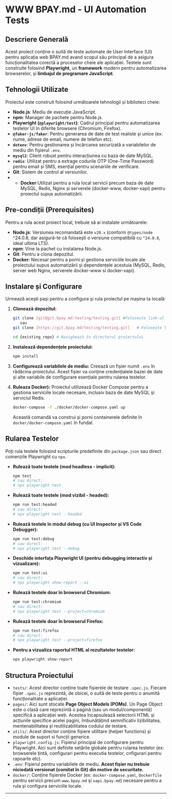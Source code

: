 # WWW BPAY.md - UI Automation Tests

## Descriere Generală
Acest proiect conține o suită de teste automate de User Interface (UI) pentru aplicația web BPAY.md avand scopul său principal de a asigura funcționalitatea corectă a proceselor cheie ale aplicației.
Testele sunt construite folosind **Playwright**, un **framework** modern pentru automatizarea browserelor, și **limbajul de programare JavaScript**.

## Tehnologii Utilizate
Proiectul este construit folosind următoarele tehnologii și biblioteci cheie:
* **Node.js**: Mediu de execuție JavaScript.
* **npm**: Manager de pachete pentru Node.js.
* **Playwright (`@playwright/test`)**: Cadrul principal pentru automatizarea testelor UI în diferite browsere (Chromium, Firefox).
* **`@faker-js/faker`**: Pentru generarea de date de test realiste și unice (ex: nume, adrese de email, numere de telefon etc).
* **`dotenv`**: Pentru gestionarea și încărcarea securizată a variabilelor de mediu din fișierul `.env`.
* **`mysql2`**: Client robust pentru interacțiunea cu baza de date MySQL.
* **`redis`**: Utilizat pentru a extrage codurile OTP (One-Time Password) pentru email și SMS, esențial pentru scenariile de verificare. 
* **Git**: Sistem de control al versiunilor.
* * **Docker**:Utilizat pentru a rula local servicii precum baza de date MySQL, Redis, Nginx și serverele (docker-www, docker-xapi) pentru proiectul supus automatizării.

## Pre-condiții (Prerequisites)
Pentru a rula acest proiect local, trebuie să ai instalate următoarele:
* **Node.js**: Versiunea recomandată este `v20.x` (conform `@types/node` ^24.0.8, dar asigură-te că folosești o versiune compatibilă cu `^24.0.8`, ideal ultima LTS).
* **npm**: Vine la pachet cu instalarea Node.js.
* **Git**: Pentru a clona depozitul.
* **Docker**: Necesar pentru a porni și gestiona serviciile locale ale proiectului supus automatizării și dependențele acestuia (MySQL, Redis, server web Nginx, serverele docker-www si docker-xapi).

## Instalare și Configurare
Urmează acești pași pentru a configura și rula proiectul pe mașina ta locală:
1.  **Clonează depozitul:**
    ```bash
    git clone [git@git.bpay.md:testing/testing.git] #Folosește link-ul tău SSH
       sau
    git clone [https://git.bpay.md/testing/testing.git]   # Folosește link-ul tău HTTPS
    
    cd {existing_repo} # Navighează în directorul proiectului
    ```
2.  **Instalează dependențele proiectului:**
    ```bash
    npm install
    ```
3.  **Configurează variabilele de mediu:**
    Creează un fișier numit `.env` în rădăcina proiectului. Acest fișier va conține credențialele bazei de date și alte variabile de configurare esențiale pentru rularea testelor.
   
4.  **Ruleaza Docker):**
    Proiectul utilizează Docker Compose pentru a gestiona serviciile locale necesare, inclusiv baza de date MySQL și serviciul Redis.

    ```bash
    docker-compose -f ./docker/docker-compose.yaml up
    ```
    Această comandă va construi și porni containerele definite în `docker/docker-compose.yaml` în fundal. 

## Rularea Testelor
Poți rula testele folosind scripturile predefinite din `package.json` sau direct comenzile Playwright cu `npx`.
* **Rulează toate testele (mod headless - implicit):**
    ```bash
    npm test
    # sau direct:
    # npx playwright test
    ```

* **Rulează toate testele (mod vizibil - headed):**
    ```bash
    npm run test:headed
    # sau direct:
    # npx playwright test --headed
    ```

* **Rulează testele în modul debug (cu UI Inspector și VS Code Debugger):**
    ```bash
    npm run test:debug
    # sau direct:
    # npx playwright test --debug
    ```

* **Deschide interfața Playwright UI (pentru debugging interactiv și vizualizare):**
    ```bash
    npm run test:ui
    # sau direct:
    # npx playwright show-report --ui
    ```

* **Rulează testele doar în browserul Chromium:**
    ```bash
    npm run test:chromium
    # sau direct:
    # npx playwright test --project=chromium
    ```

* **Rulează testele doar în browserul Firefox:**
    ```bash
    npm run test:firefox
    # sau direct:
    # npx playwright test --project=firefox
    ```

* **Pentru a vizualiza raportul HTML al rezultatelor testelor:**
    ```bash
    npx playwright show-report
    ```

## Structura Proiectului
* `tests/`: Acest director conține toate fișierele de testare `.spec.js`. Fiecare fișier `.spec.js` reprezintă, de obicei, o suită de teste pentru o anumită funcționalitate a aplicației.
* `pages/`: Aici sunt stocate **Page Object Models (POMs)**. Un Page Object este o clasă care reprezintă o pagină (sau un modul/componentă) specifică a aplicației web. Acestea încapsulează selectorii HTML și acțiunile specifice acelei pagini, îmbunătățind semnificativ lizibilitatea, mentenabilitatea și reutilizabilitatea codului de testare.
* `utils/`: Acest director conține fișiere utilitare (helper functions) și module de suport si funcții generice. 
* `playwright.config.js`: Fișierul principal de configurare pentru Playwright. Aici sunt definite setările globale pentru rularea testelor (ex: browserele țintă, configurari pentru executia testelor, cnfigurari pentru rapoarte etc).
* `.env`: Fișierul pentru variabilele de mediu. **Acest fișier nu trebuie niciodată versionat (comitat în Git) din motive de securitate.**
* `docker/`: Conține fișierele Docker (ex: `docker-compose.yaml`, `Dockerfile` pentru servicii precum `www.bpay.md` și `xapi.bpay.md`) necesare pentru a rula și configura serviciile locale.
---
